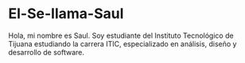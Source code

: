 # El-Se-llama-Saul
Hola, mi nombre es Saul. Soy estudiante del Instituto Tecnológico de Tijuana estudiando la carrera ITIC, especializado en análisis, diseño y desarrollo de software.
